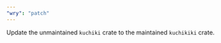 ```yaml
---
"wry": "patch"
---
```


Update the unmaintained `kuchiki` crate to the maintained `kuchikiki` crate.
